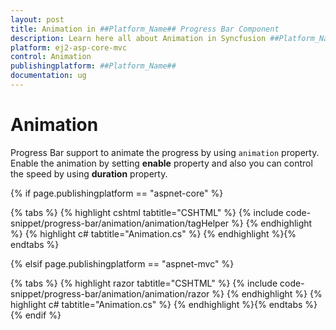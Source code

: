 ```yaml
---
layout: post
title: Animation in ##Platform_Name## Progress Bar Component
description: Learn here all about Animation in Syncfusion ##Platform_Name## Progress Bar component and more.
platform: ej2-asp-core-mvc
control: Animation
publishingplatform: ##Platform_Name##
documentation: ug
---
```



# Animation

<!-- markdownlint-disable MD033 -->

Progress Bar support to animate the progress by using `animation` property. Enable the animation by setting **enable** property and also you can control the speed by using **duration** property.

{% if page.publishingplatform == "aspnet-core" %}

{% tabs %}
{% highlight cshtml tabtitle="CSHTML" %}
{% include code-snippet/progress-bar/animation/animation/tagHelper %}
{% endhighlight %}
{% highlight c# tabtitle="Animation.cs" %}
{% endhighlight %}{% endtabs %}

{% elsif page.publishingplatform == "aspnet-mvc" %}

{% tabs %}
{% highlight razor tabtitle="CSHTML" %}
{% include code-snippet/progress-bar/animation/animation/razor %}
{% endhighlight %}
{% highlight c# tabtitle="Animation.cs" %}
{% endhighlight %}{% endtabs %}
{% endif %}

